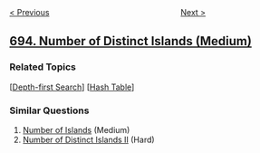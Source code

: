 <!--|This file generated by command(leetcode description); DO NOT EDIT.    |-->
<!--+----------------------------------------------------------------------+-->
<!--|@author    openset <openset.wang@gmail.com>                           |-->
<!--|@link      https://github.com/openset                                 |-->
<!--|@home      https://github.com/openset/leetcode                        |-->
<!--+----------------------------------------------------------------------+-->

[< Previous](https://github.com/openset/leetcode/tree/master/problems/binary-number-with-alternating-bits "Binary Number with Alternating Bits")
　　　　　　　　　　　　　　　　
[Next >](https://github.com/openset/leetcode/tree/master/problems/max-area-of-island "Max Area of Island")

## [694. Number of Distinct Islands (Medium)](https://leetcode.com/problems/number-of-distinct-islands "不同岛屿的数量")



### Related Topics
  [[Depth-first Search](https://github.com/openset/leetcode/tree/master/tag/depth-first-search/README.md)]
  [[Hash Table](https://github.com/openset/leetcode/tree/master/tag/hash-table/README.md)]

### Similar Questions
  1. [Number of Islands](https://github.com/openset/leetcode/tree/master/problems/number-of-islands) (Medium)
  1. [Number of Distinct Islands II](https://github.com/openset/leetcode/tree/master/problems/number-of-distinct-islands-ii) (Hard)
